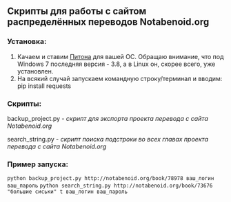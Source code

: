 ## Скрипты для работы с сайтом распределённых переводов Notabenoid.org

### Установка:
1. Качаем и ставим [Питона](https://www.python.org/downloads/) для вашей ОС. Обращаю внимание, что под Windows 7 последняя версия - 3.8, а в Linux он, скорее всего, уже установлен.
2. На всякий случай запускаем командную строку/терминал и вводим: pip install requests

### Скрипты:
backup_project.py - *скрипт для экспорта проекта перевода с сайта Notabenoid.org*

search_string.py - *скрипт поиска подстроки во всех главах проекта перевода с сайта Notabenoid.org*

### Пример запуска:
`python backup_project.py http://notabenoid.org/book/78978 ваш_логин ваш_пароль`
`python search_string.py http://notabenoid.org/book/73676 "большие сиськи" t ваш_логин ваш_пароль`
